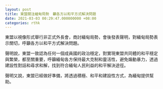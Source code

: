 ```yaml
---
layout: post
title: 東盟關注緬甸局勢　籲各方以和平方式解決問題
date: 2021-03-03 00:29:47.000000000 +08:00
categories: rthk
---
```


東盟以視像形式舉行非正式外長會，商討緬甸局勢，會後發表聲明，對緬甸局勢表示關切，呼籲各方以和平方式解決問題。

聲明說，東盟一致認為任何一個成員國的政治穩定，對實現東盟共同體的和平穩定與繁榮，都至關重要，呼籲緬甸各方保持最大克制和靈活性，避免煽動暴力，透過建設性對話和尋求和解，找到符合緬甸人民利益的和平解決途徑。

聲明又說，東盟已經做好準備，將透過積極、和平和建設性方式，為緬甸提供幫助。
